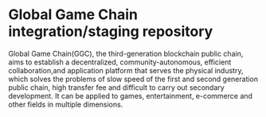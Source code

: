 Global Game Chain integration/staging repository
=================================================

Global Game Chain(GGC), the third-generation blockchain public chain, aims to establish a decentralized, community-autonomous, efficient collaboration,and application platform that serves the physical industry, which solves the problems of slow speed of the first and second generation public chain, high transfer fee and difficult to carry out secondary development. It can be applied to games, entertainment, e-commerce and other fields in multiple dimensions.
